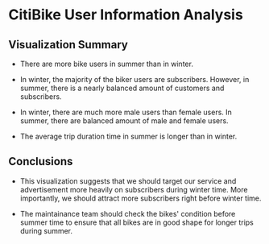 # CitiBike User Information Analysis

## Visualization Summary

* There are more bike users in summer than in winter.

* In winter, the majority of the biker users are subscribers. However, in summer, there is a nearly balanced amount of customers and subscribers. 

* In winter, there are much more male users than female users. In summer, there are balanced amount of male and female users. 

* The average trip duration time in summer is longer than in winter. 

## Conclusions

* This visualization suggests that we should target our service and advertisement more heavily on subscribers during winter time. More importantly, we should attract more subscribers right before winter time.

* The maintainance team should check the bikes' condition before summer time to ensure that all bikes are in good shape for longer trips during summer. 



